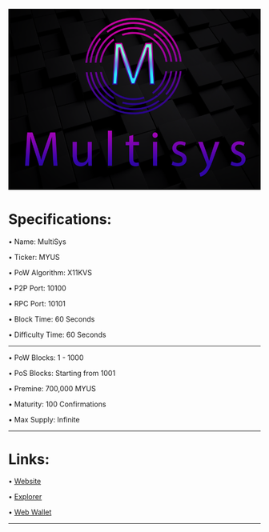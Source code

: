 ![](share/pixmaps/bg-splash.png)




Specifications:
==================

• Name:             MultiSys

• Ticker:           MYUS

• PoW Algorithm:    X11KVS

• P2P Port:         10100

• RPC Port:         10101

• Block Time:       60 Seconds

• Difficulty Time:  60 Seconds

---

• PoW Blocks:       1 - 1000

• PoS Blocks:       Starting from 1001  

• Premine:          700,000 MYUS

• Maturity:         100 Confirmations  

• Max Supply:       Infinite

---



Links:
==================

• [Website](https://myus-coin.com/)

• [Explorer](https://blocks.myus-coin.com/)

• [Web Wallet](https://multisyswallet.com/)


---



